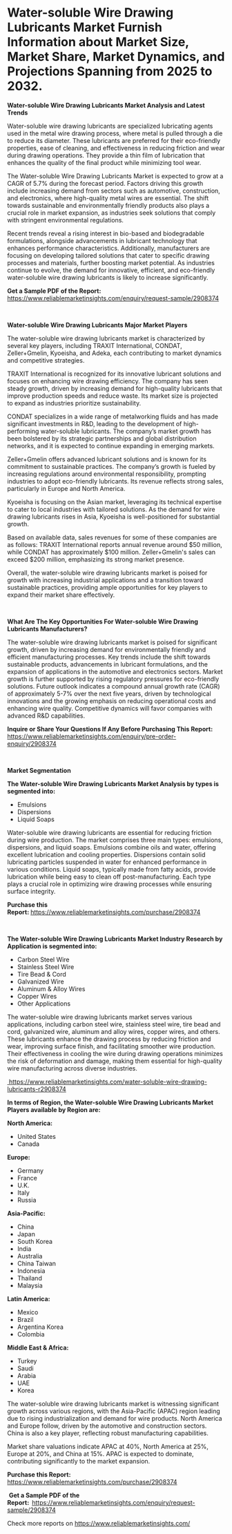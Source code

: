 <p><h1>Water-soluble Wire Drawing Lubricants Market Furnish Information about Market Size, Market Share, Market Dynamics, and Projections Spanning from 2025 to 2032.</h1></p><p><strong>Water-soluble Wire Drawing Lubricants Market Analysis and Latest Trends</strong></p>
<p><p>Water-soluble wire drawing lubricants are specialized lubricating agents used in the metal wire drawing process, where metal is pulled through a die to reduce its diameter. These lubricants are preferred for their eco-friendly properties, ease of cleaning, and effectiveness in reducing friction and wear during drawing operations. They provide a thin film of lubrication that enhances the quality of the final product while minimizing tool wear.</p><p>The Water-soluble Wire Drawing Lubricants Market is expected to grow at a CAGR of 5.7% during the forecast period. Factors driving this growth include increasing demand from sectors such as automotive, construction, and electronics, where high-quality metal wires are essential. The shift towards sustainable and environmentally friendly products also plays a crucial role in market expansion, as industries seek solutions that comply with stringent environmental regulations.</p><p>Recent trends reveal a rising interest in bio-based and biodegradable formulations, alongside advancements in lubricant technology that enhances performance characteristics. Additionally, manufacturers are focusing on developing tailored solutions that cater to specific drawing processes and materials, further boosting market potential. As industries continue to evolve, the demand for innovative, efficient, and eco-friendly water-soluble wire drawing lubricants is likely to increase significantly.</p></p>
<p><strong>Get a Sample PDF of the Report:&nbsp;</strong> <a href="https://www.reliablemarketinsights.com/enquiry/request-sample/2908374?utm_campaign=2951&utm_medium=2&utm_source=Github&utm_content=ia&utm_term=12032025&utm_id=water-soluble-wire-drawing-lubricants">https://www.reliablemarketinsights.com/enquiry/request-sample/2908374</a></p>
<p>&nbsp;</p>
<p><strong>Water-soluble Wire Drawing Lubricants Major Market Players</strong></p>
<p><p>The water-soluble wire drawing lubricants market is characterized by several key players, including TRAXIT International, CONDAT, Zeller+Gmelin, Kyoeisha, and Adeka, each contributing to market dynamics and competitive strategies.</p><p>TRAXIT International is recognized for its innovative lubricant solutions and focuses on enhancing wire drawing efficiency. The company has seen steady growth, driven by increasing demand for high-quality lubricants that improve production speeds and reduce waste. Its market size is projected to expand as industries prioritize sustainability.</p><p>CONDAT specializes in a wide range of metalworking fluids and has made significant investments in R&D, leading to the development of high-performing water-soluble lubricants. The company’s market growth has been bolstered by its strategic partnerships and global distribution networks, and it is expected to continue expanding in emerging markets.</p><p>Zeller+Gmelin offers advanced lubricant solutions and is known for its commitment to sustainable practices. The company’s growth is fueled by increasing regulations around environmental responsibility, prompting industries to adopt eco-friendly lubricants. Its revenue reflects strong sales, particularly in Europe and North America.</p><p>Kyoeisha is focusing on the Asian market, leveraging its technical expertise to cater to local industries with tailored solutions. As the demand for wire drawing lubricants rises in Asia, Kyoeisha is well-positioned for substantial growth.</p><p>Based on available data, sales revenues for some of these companies are as follows: TRAXIT International reports annual revenue around $50 million, while CONDAT has approximately $100 million. Zeller+Gmelin's sales can exceed $200 million, emphasizing its strong market presence.</p><p>Overall, the water-soluble wire drawing lubricants market is poised for growth with increasing industrial applications and a transition toward sustainable practices, providing ample opportunities for key players to expand their market share effectively.</p></p>
<p>&nbsp;</p>
<p><strong>What Are The Key Opportunities For Water-soluble Wire Drawing Lubricants Manufacturers?</strong></p>
<p><p>The water-soluble wire drawing lubricants market is poised for significant growth, driven by increasing demand for environmentally friendly and efficient manufacturing processes. Key trends include the shift towards sustainable products, advancements in lubricant formulations, and the expansion of applications in the automotive and electronics sectors. Market growth is further supported by rising regulatory pressures for eco-friendly solutions. Future outlook indicates a compound annual growth rate (CAGR) of approximately 5-7% over the next five years, driven by technological innovations and the growing emphasis on reducing operational costs and enhancing wire quality. Competitive dynamics will favor companies with advanced R&D capabilities.</p></p>
<p><strong>Inquire or Share Your Questions If Any Before Purchasing This Report:</strong> <a href="https://www.reliablemarketinsights.com/enquiry/pre-order-enquiry/2908374?utm_campaign=2951&utm_medium=2&utm_source=Github&utm_content=ia&utm_term=12032025&utm_id=water-soluble-wire-drawing-lubricants">https://www.reliablemarketinsights.com/enquiry/pre-order-enquiry/2908374</a></p>
<p>&nbsp;</p>
<p><strong>Market Segmentation</strong></p>
<p><strong>The Water-soluble Wire Drawing Lubricants Market Analysis by types is segmented into:</strong></p>
<p><ul><li>Emulsions</li><li>Dispersions</li><li>Liquid Soaps</li></ul></p>
<p><p>Water-soluble wire drawing lubricants are essential for reducing friction during wire production. The market comprises three main types: emulsions, dispersions, and liquid soaps. Emulsions combine oils and water, offering excellent lubrication and cooling properties. Dispersions contain solid lubricating particles suspended in water for enhanced performance in various conditions. Liquid soaps, typically made from fatty acids, provide lubrication while being easy to clean off post-manufacturing. Each type plays a crucial role in optimizing wire drawing processes while ensuring surface integrity.</p></p>
<p><strong>Purchase this Report:&nbsp;</strong><a href="https://www.reliablemarketinsights.com/purchase/2908374?utm_campaign=2951&utm_medium=2&utm_source=Github&utm_content=ia&utm_term=12032025&utm_id=water-soluble-wire-drawing-lubricants">https://www.reliablemarketinsights.com/purchase/2908374</a></p>
<p>&nbsp;</p>
<p><strong>The Water-soluble Wire Drawing Lubricants Market Industry Research by Application is segmented into:</strong></p>
<p><ul><li>Carbon Steel Wire</li><li>Stainless Steel Wire</li><li>Tire Bead & Cord</li><li>Galvanized Wire</li><li>Aluminum & Alloy Wires</li><li>Copper Wires</li><li>Other Applications</li></ul></p>
<p><p>The water-soluble wire drawing lubricants market serves various applications, including carbon steel wire, stainless steel wire, tire bead and cord, galvanized wire, aluminum and alloy wires, copper wires, and others. These lubricants enhance the drawing process by reducing friction and wear, improving surface finish, and facilitating smoother wire production. Their effectiveness in cooling the wire during drawing operations minimizes the risk of deformation and damage, making them essential for high-quality wire manufacturing across diverse industries.</p></p>
<p><a href="https://www.reliablemarketinsights.com/water-soluble-wire-drawing-lubricants-r2908374?utm_campaign=2951&utm_medium=2&utm_source=Github&utm_content=ia&utm_term=12032025&utm_id=water-soluble-wire-drawing-lubricants">&nbsp;https://www.reliablemarketinsights.com/water-soluble-wire-drawing-lubricants-r2908374</a></p>
<p><strong>In terms of Region, the Water-soluble Wire Drawing Lubricants Market Players available by Region are:</strong></p>
<p>
    <p> <strong> North America: </strong>
        <ul>
            <li>United States</li>
            <li>Canada</li>
        </ul>
        </p> 
    <p> <strong> Europe: </strong>
        <ul>
            <li>Germany</li>
            <li>France</li>
            <li>U.K.</li>
            <li>Italy</li>
            <li>Russia</li>
        </ul>
        </p> 
    <p> <strong> Asia-Pacific: </strong>
        <ul>
            <li>China</li>
            <li>Japan</li>
            <li>South Korea</li>
            <li>India</li>
            <li>Australia</li>
            <li>China Taiwan</li>
            <li>Indonesia</li>
            <li>Thailand</li>
            <li>Malaysia</li>
        </ul>
        </p> 
    <p> <strong> Latin America: </strong>
        <ul>
            <li>Mexico</li>
            <li>Brazil</li>
            <li>Argentina Korea</li>
            <li>Colombia</li>
        </ul>
        </p> 
    <p> <strong> Middle East & Africa: </strong>
        <ul>
            <li>Turkey</li>
            <li>Saudi</li>
            <li>Arabia</li>
            <li>UAE</li>
            <li>Korea</li>
        </ul>
    </p>
    </p>
<p><p>The water-soluble wire drawing lubricants market is witnessing significant growth across various regions, with the Asia-Pacific (APAC) region leading due to rising industrialization and demand for wire products. North America and Europe follow, driven by the automotive and construction sectors. China is also a key player, reflecting robust manufacturing capabilities. </p><p>Market share valuations indicate APAC at 40%, North America at 25%, Europe at 20%, and China at 15%. APAC is expected to dominate, contributing significantly to the market expansion.</p></p>
<p><strong>Purchase this Report: </strong><a href="https://www.reliablemarketinsights.com/purchase/2908374?utm_campaign=2951&utm_medium=2&utm_source=Github&utm_content=ia&utm_term=12032025&utm_id=water-soluble-wire-drawing-lubricants">https://www.reliablemarketinsights.com/purchase/2908374</a></p>
<p>&nbsp;<strong>Get a Sample PDF of the Report:&nbsp;&nbsp;</strong><a href="https://www.reliablemarketinsights.com/enquiry/request-sample/2908374?utm_campaign=2951&utm_medium=2&utm_source=Github&utm_content=ia&utm_term=12032025&utm_id=water-soluble-wire-drawing-lubricants">https://www.reliablemarketinsights.com/enquiry/request-sample/2908374</a></p>
<p><strong></strong></p>
<p>Check more reports on <a href="https://www.reliablemarketinsights.com/?utm_campaign=2951&utm_medium=2&utm_source=Github&utm_content=ia&utm_term=12032025&utm_id=water-soluble-wire-drawing-lubricants">https://www.reliablemarketinsights.com/</a></p>